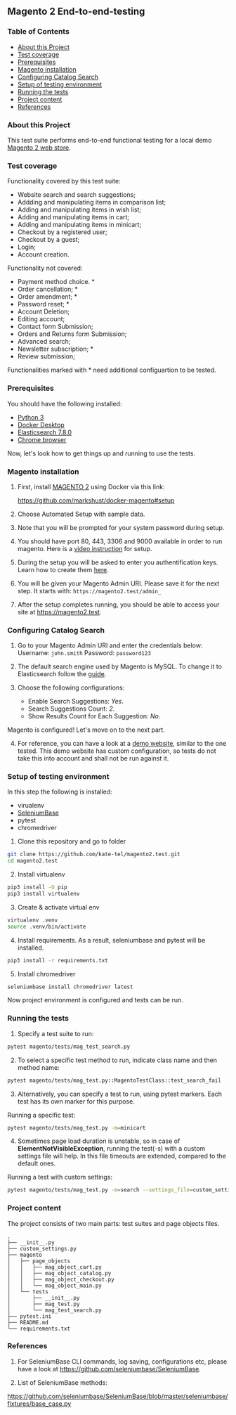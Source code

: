## **Magento 2 End-to-end-testing**

### **Table of Contents**

* [About this Project](#about-this-project)
* [Test coverage](#test-coverage)
* [Prerequisites](#prerequisites)
* [Magento installation](#magento-installation)
* [Configuring Catalog Search](#configuring-catalog-search)
* [Setup of testing environment](#setup-of-testing-environment)
* [Running the tests](#running-the-tests)
* [Project content](#project-content)
* [References](#references)

### **About this Project**

This test suite performs end-to-end functional testing for a local demo [Magento 2 web store](https://magento.com/).

### **Test coverage**

Functionality covered by this test suite:

* Website search and search suggestions;
* Addding and manipulating items in comparison list;
* Adding and manipulating items in wish list;
* Adding and manipulating items in cart;
* Adding and manipulating items in minicart;
* Checkout by a registered user;
* Checkout by a guest;
* Login;
* Account creation.

Functionality not covered:

* Payment method choice. *
* Order cancellation; *
* Order amendment;    *
* Password reset; *
* Account Deletion;
* Editing account;
* Contact form Submission;
* Orders and Returns form Submission;
* Advanced search;
* Newsletter subscription;    *
* Review submission;

Functionalities marked with * need additional configuartion to be tested.

### **Prerequisites**

You should have the following installed:

* [Python 3](https://www.python.org/downloads/)
* [Docker Desktop](https://www.docker.com/products/docker-desktop)
* [Elasticsearch 7.8.0](https://www.elastic.co/guide/en/elasticsearch/reference/current/getting-started-install.html#run-elasticsearch-local)
* [Chrome browser](https://www.google.com/chrome/)

Now, let's look how to get things up and running to use the tests.

### **Magento installation**

1. First, install [MAGENTO 2](https://magento.com/) using Docker via this link:

    https://github.com/markshust/docker-magento#setup

2. Choose Automated Setup with sample data.

3. Note that you will be prompted for your system password during setup.

4. You should have port 80, 443, 3306 and 9000 available in order to run magento. Here is a [video instruction](https://courses.m.academy/courses/setup-magento-2-development-environment-docker/lectures/8974570) for setup.

5. During the setup you will be asked to enter you authentification keys. Learn how to create them [here](https://devdocs.magento.com/guides/v2.3/install-gde/prereq/connect-auth.html).

6. You will be given your Magento Admin URI. Please save it for the next step. It starts with: `https://magento2.test/admin_`

7. After the setup completes running, you should be able to access your site at https://magento2.test.

### **Configuring Catalog Search**

1. Go to your Magento Admin URI and enter the credentials below:
    Username: `john.smith`
    Password: `password123`

2. The default search engine used by Magento is MySQL. To change it to Elasticsearch follow the [guide](https://docs.magento.com/user-guide/catalog/search-elasticsearch.html#step-1-configure-search-options). 

3. Choose the following configurations:
    * Enable Search Suggestions: _Yes_.
    * Search Suggestions Count: _2_.
    * Show Results Count for Each Suggestion: _No_.

Magento is configured! Let's move on to the next part.

4. For reference, you can have a look at a [demo website](http://demo.magento-elastic-suite.io/index.php), similar to the one tested. This demo website has custom configuration, so tests do not take this into account and shall not be run against it.

### **Setup of testing environment**   

In this step the following is installed:
* virualenv
* [SeleniumBase](https://seleniumbase.io/)
* pytest
* chromedriver

1. Clone this repository and go to folder

```bash
git clone https://github.com/kate-tel/magento2.test.git
cd magento2.test
```

2. Install virtualenv

```bash
pip3 install -U pip
pip3 install virtualenv
```

3. Create & activate virtual env

```bash
virtualenv .venv
source .venv/bin/activate
```

4. Install requirements. As a result, seleniumbase and pytest will be installed.

```bash
pip3 install -r requirements.txt
```

5. Install chromedriver

```bash
seleniumbase install chromedriver latest
```

Now project environment is configured and tests can be run.

### **Running the tests**

1. Specify a test suite to run:
```bash
pytest magento/tests/mag_test_search.py
```

2. To select a specific test method to run, indicate class name and then method name:

```bash
pytest magento/tests/mag_test.py::MagentoTestClass::test_search_fail
```

3. Alternatively, you can specify a test to run, using pytest markers. Each test has its own marker for this purpose.

Running a specific test:

```bash
pytest magento/tests/mag_test.py -m=minicart
```

4. Sometimes page load duration is unstable, so in case of **ElementNotVisibleException**, running the test(-s) with a custom settings file will help. In this file timeouts are extended, compared to the default ones.

Running a test with custom settings:

```bash
pytest magento/tests/mag_test.py -m=search --settings_file=custom_settings.py
```

### **Project content**

The project consists of two main parts: test suites and page objects files.
```
.
├── __init__.py
├── custom_settings.py 
├── magento 
│   ├── page_objects
│   │   ├── mag_object_cart.py 
│   │   ├── mag_object_catalog.py 
│   │   ├── mag_object_checkout.py
│   │   └── mag_object_main.py 
│   └── tests
│       ├── __init__.py
│       ├── mag_test.py
│       └── mag_test_search.py
├── pytest.ini
├── README.md
└── requirements.txt

```

### **References**

1. For SeleniumBase CLI commands, log saving, configurations etc, please have a look at https://github.com/seleniumbase/SeleniumBase.

2. List of SeleniumBase methods:

https://github.com/seleniumbase/SeleniumBase/blob/master/seleniumbase/fixtures/base_case.py
